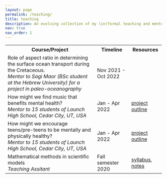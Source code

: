 ```yaml
---
layout: page
permalink: /teaching/
title: teaching
description: An evolving collection of my (in)formal teaching and mentorship efforts.
nav: true
nav_order: 1
---
```


<!-- <div class="card mt-3 p-3">
</div> -->

<table>
  <tr>
    <th>Course/Project</th>
    <th>Timeline</th>
    <th>Resources</th>
  </tr>
  <tr>
    <td>Role of aspect ratio in determining the surface ocean transport during the Cretaceous. <br> <i>Mentor to Sagi Maor (BSc student at the Hebrew University) for a project in paleo-oceanography</i></td>
    <td>Nov 2021 - Oct 2022</td>
    <td> </td>
  </tr>
  <tr>
    <td>How might we find music that benefits mental health? <br> <i>Mentor to 15 students of Launch High School, Cedar City, UT, USA</i></td>
    <td>Jan - Apr 2022</td>
    <td> <a href = "https://kaushalgianchandani.github.io/assets/pdf/Project2_KG_AT.pdf" target="_blank">project outline</a> </td>
  </tr>
  <tr>
    <td>How might we encourage teens/pre-teens to be mentally and physically healthy? <br> <i>Mentor to 15 students of Launch High School, Cedar City, UT, USA</i></td>
    <td>Jan - Apr 2022</td>
    <td> <a href = "https://kaushalgianchandani.github.io/assets/pdf/Project1_KG_AT.pdf" target="_blank">project outline</a> </td>
  </tr>
  <tr>
    <td>Mathematical methods in scientific models <br> <i>Teaching Assitant</i></td>
    <td>Fall semester 2020</td>
    <td> <a href = "https://kaushalgianchandani.github.io/assets/pdf/Syl_math_methods_eng.pdf" target="_blank">syllabus</a>, <a href = "https://kaushalgianchandani.github.io/assets/pdf/mm.pdf" target="_blank">notes</a> </td>
  </tr>
</table>

<!--
<h2 class="year">2022</h2>
- Mentored Sagi Maor (B.Sc. student at the Hebrew University) for a project in paleo-oceanography --- Nov 2021 - Oct 2022.
  - Project:  **Role of aspect ratio in determining the surface ocean transport during the Cretaceous.**  
<br>
- Mentored 2 teams (15 students per team) from Launch High School, Cedar City, UT, USA during Young Data Scientists League (YDSL)'s bootcamp --- Jan - Apr 2022.
  - Project 1: **How might we encourage teens/pre-teens to be mentally and physically healthy?** <a href = "https://kaushalgianchandani.github.io/assets/pdf/Project1_KG_AT.pdf" target="_blank">[project outline]</a>
  - Project 2: **How might we find music that benefits mental health?** <a href = "https://kaushalgianchandani.github.io/assets/pdf/Project2_KG_AT.pdf" target="_blank">[project outline]</a>

<h2 class="year">2020</h2>
- Teaching assistant at the Institute of Earth Sciences --- Fall semester 2020.
  - Course: **Mathematical methods in scientific models**. <a href = "https://kaushalgianchandani.github.io/assets/pdf/mm.pdf" target="_blank">[lecture notes]</a> -->
